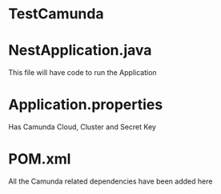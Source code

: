 # TestCamunda

# NestApplication.java 
  This file will have code to run the Application

# Application.properties 
  Has Camunda Cloud, Cluster and Secret Key

# POM.xml
  All the Camunda related dependencies have been added here

  
  
